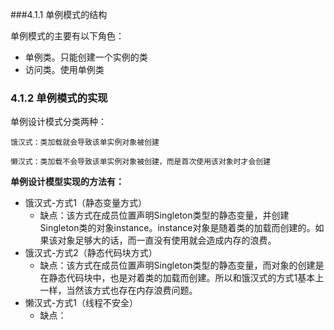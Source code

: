 ###4.1.1 单例模式的结构

单例模式的主要有以下角色：

* 单例类。只能创建一个实例的类
* 访问类。使用单例类

### 4.1.2 单例模式的实现

单例设计模式分类两种：

	饿汉式：类加载就会导致该单实例对象被创建	

	懒汉式：类加载不会导致该单实例对象被创建，而是首次使用该对象时才会创建


**单例设计模型实现的方法有：**
 
- 饿汉式-方式1（静态变量方式）
  - 缺点：该方式在成员位置声明Singleton类型的静态变量，并创建Singleton类的对象instance。instance对象是随着类的加载而创建的。如果该对象足够大的话，而一直没有使用就会造成内存的浪费。
- 饿汉式-方式2（静态代码块方式）
  - 缺点：该方式在成员位置声明Singleton类型的静态变量，而对象的创建是在静态代码块中，也是对着类的加载而创建。所以和饿汉式的方式1基本上一样，当然该方式也存在内存浪费问题。
- 懒汉式-方式1（线程不安全）
  - 缺点：





